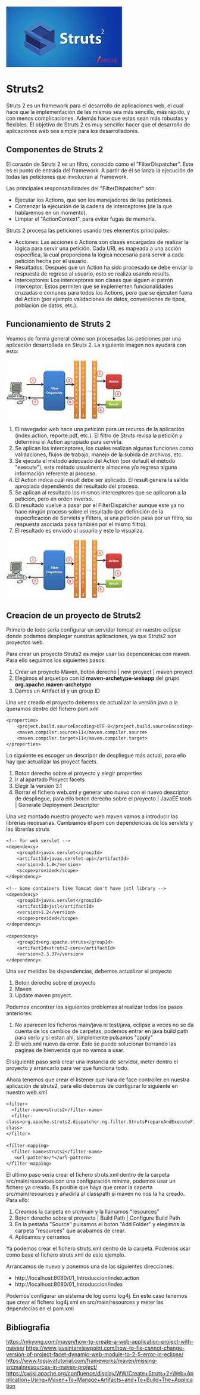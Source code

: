 ![Struts2](img/struts2.jpg)
# Struts2

Struts 2 es un framework para el desarrollo de aplicaciones web, el cual hace que la implementación de las mismas sea más sencillo, más rápido, y con menos complicaciones. Además hace que estas sean más robustas y flexibles. El objetivo de Struts 2 es muy sencillo: hacer que el desarrollo de aplicaciones web sea simple para los desarrolladores.

## Componentes de Struts 2

El corazón de Struts 2 es un filtro, conocido como el "FilterDispatcher". Este es el punto de entrada del framework. A partir de él se lanza la ejecución de todas las peticiones que involucran al framework.

Las principales responsabilidades del "FilterDispatcher" son:

- Ejecutar los Actions, que son los manejadores de las peticiones.
- Comenzar la ejecución de la cadena de interceptores (de la que hablaremos en un momento).
- Limpiar el "ActionContext", para evitar fugas de memoria.

Struts 2 procesa las peticiones usando tres elementos principales:

- Acciones: Las acciones o Actions son clases encargadas de realizar la lógica para servir una petición. Cada URL es mapeada a una acción específica, la cual proporciona la lógica necesaria para servir a cada petición hecha por el usuario.
- Resultados: Después que un Action ha sido procesado se debe enviar la respuesta de regreso al usuario, esto se realiza usando results.
- Interceptores: Los interceptores son clases que siguen el patrón interceptor. Estos permiten que se implementen funcionalidades cruzadas o comunes para todos los Actions, pero que se ejecuten fuera del Action (por ejemplo validaciones de datos, conversiones de tipos, población de datos, etc.).


## Funcionamiento de Struts 2

Veamos de forma general cómo son procesadas las peticiones por una aplicación desarrollada en Struts 2. La siguiente imagen nos ayudará con esto:

![Struts2](img/struts2_flujo.jpg)

1. El navegador web hace una petición para un recurso de la aplicación (index.action, reporte.pdf, etc.). El filtro de Struts revisa la petición y determina el Action apropiado para servirla.
2. Se aplican los interceptores, los cuales realizan algunas funciones como validaciones, flujos de trabajo, manejo de la subida de archivos, etc.
3. Se ejecuta el método adecuado del Action (por default el método "execute"), este método usualmente almacena y/o regresa alguna información referente al proceso.
4. El Action indica cuál result debe ser aplicado. El result genera la salida apropiada dependiendo del resultado del proceso.
5. Se aplican al resultado los mismos interceptores que se aplicaron a la petición, pero en orden inverso.
6. El resultado vuelve a pasar por el FilterDispatcher aunque este ya no hace ningún proceso sobre el resultado (por definición de la especificación de Servlets y Filters, si una petición pasa por un filtro, su respuesta asociada pasa también por el mismo filtro).
7. El resultado es enviado al usuario y este lo visualiza.

![Struts2](img/struts2_flujo.jpg)

## Creacion de un proyecto de Struts2

Primero de todo sería configurar un servidor tomcat en nuestro eclipse donde podamos desplegar nuestras aplicaciones, ya que Struts2 son proyectos web.

Para crear un proyecto Struts2 es mejor usar las depencenicas con maven. Para ello seguimos los siguientes pasos:

1. Crear un proyecto Maven, boton derecho | new proyect | maven proyect
2. Elegimos el arquetipo con id <b>maven-archetype-webapp</b> del grupo <b>org.apache.maven-archetype</b>
3. Damos un Artifact id y un group ID

Una vez creado el proyecto debemos de actualizar la versión java a la queramos dentro del fichero
pom.xml

	<properties>
		<project.build.sourceEncoding>UTF-8</project.build.sourceEncoding>
		<maven.compiler.source>11</maven.compiler.source>
		<maven.compiler.target>11</maven.compiler.target>
	</properties>

Lo siguiente es escoger un descripor de despliegue más actual, para ello hay que actualizar las proyect facets.

1. Boton derecho sobre el proyecto y elegir properties
2. Ir al apartado Proyect facets
3. Elegir la versión 3.1
4. Borrar el fichero web.xml y generar uno nuevo con el nuevo descriptor de despliegue, para ello boton derecho sobre el proyecto | JavaEE tools | Generate Deployment Descriptor

Una vez montado nuestro proyecto web maven vamos a introducir las librerías necesarias. Cambiamos el pom con dependencias de los servlets y las librerías struts

	<!-- for web servlet -->
	<dependency>
	    <groupId>javax.servlet</groupId>
	    <artifactId>javax.servlet-api</artifactId>
	    <version>3.1.0</version>
	    <scope>provided</scope>
	</dependency>
	
    <!-- Some containers like Tomcat don't have jstl library -->
    <dependency>
        <groupId>javax.servlet</groupId>
        <artifactId>jstl</artifactId>
        <version>1.2</version>
        <scope>provided</scope>
    </dependency>
        
	<dependency>
		<groupId>org.apache.struts</groupId>
		<artifactId>struts2-core</artifactId>
		<version>2.3.37</version>
	</dependency>
	
Una vez metidas las dependencias, debemos actualizar el proyecto

1. Boton derecho sobre el proyecto
2. Maven
3. Update maven proyect.

Podemos encontrar los siguientes problemas al realizar todos los pasos anteriores:
1. No aparecen los ficheros main/java ni test/java, eclipse a veces no se da cuenta de los cambios de carpetas, podemos entrar en java build path para verlo y si estan ahi, simplemente pulsamos
"apply"
2. El web.xml nuevo da error. Esto se puede solucionar borrando las paginas de bienvenida que no vamos a usar.

El siguiente paso será crear una instancia de servidor, meter dentro el proyecto y arrancarlo para ver que funciona todo.

Ahora tenemos que crear el listener que hara de face controller en nuestra aplicación de struts2, para ello debemos de configurar lo siguiente en nuestro web.xml

	<filter>
	  <filter-name>struts2</filter-name>
	  <filter-class>org.apache.struts2.dispatcher.ng.filter.StrutsPrepareAndExecuteFilter</filter-class>
	</filter>
	 
	<filter-mapping>
	  <filter-name>struts2</filter-name>
	   <url-pattern>/*</url-pattern>
	</filter-mapping>
	
El ultimo paso sería crear el fichero struts.xml dentro de la carpeta src/main/resources con una configuración minima, podemos usar un fichero ya creado. Es posible que haya que crear la caperta src/main/resources y añadirla al classpath si maven no nos la ha creado. Para ello:

1. Creamos la carpeta en src/main y la llamamos "resources"
2. Boton derecho sobre el proyecto | Build Path | Configure Build Path
3. En la pestaña "Source" pulsamos el boton "Add Folder" y elegimos la carpeta "resources" que acabamos de crear.
4. Aplicamos y cerramos

Ya podemos crear el fichero struts.xml dentro de la carpeta. Podemos usar como base el fichero struts.xml de este ejemplo.

Arrancamos de nuevo y ponemos una de las siguientes direcciones:
- http://localhost:8080/01_Introduccion/index.action
- http://localhost:8080/01_Introduccion/index

Podemos configurar un sistema de log como log4j. En este caso tenemos que crear el fichero log4j.xml en src/main/resources y meter las dependecias en el pom.xml

## Bibliografia
https://mkyong.com/maven/how-to-create-a-web-application-project-with-maven/
https://www.javainterviewpoint.com/how-to-fix-cannot-change-version-of-project-facet-dynamic-web-module-to-2-5-error-in-eclipse/
https://www.topjavatutorial.com/frameworks/maven/missing-srcmainresources-in-maven-project/
https://cwiki.apache.org/confluence/display/WW/Create+Struts+2+Web+Application+Using+Maven+To+Manage+Artifacts+and+To+Build+The+Application